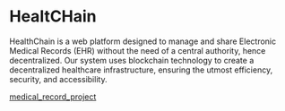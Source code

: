 # HealtCHain
HealthChain is a web platform designed to manage and share Electronic Medical Records (EHR) without the need of a central authority, hence decentralized. Our system uses blockchain technology to create a decentralized healthcare infrastructure, ensuring the utmost efficiency, security, and accessibility.

[medical_record_project](hospital.html)

